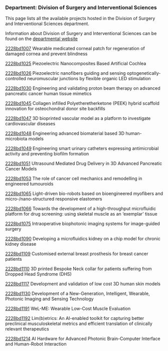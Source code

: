 ### Department: Division of Surgery and Interventional Sciences

This page lists all the available projects hosted in the Division of Surgery and Interventional Sciences department.

Information about Division of Surgery and Interventional Sciences can be found on the [departmental website](https://www.ucl.ac.uk/surgery)

[2228bd1007](../projects/2228bd1007.md) Wearable medicated corneal patch for regeneration of damaged cornea and prevent blindness

[2228bd1025](../projects/2228bd1025.md) Piezoelectric Nanocomposites Based Artificial Cochlea

[2228bd1026](../projects/2228bd1026.md) Piezoelectric nanofibers guiding and sensing optogenetically-controlled neuromuscular junctions by flexible organic LED stimulation

[2228bd1030](../projects/2228bd1030.md) Engineering and validating proton beam therapy on advanced pancreatic cancer human tissue mimetics

[2228bd1045](../projects/2228bd1045.md) Collagen infilled Polyetheretherketone (PEEK) hybrid scaffold innovation for osteochondral donor site backfills

[2228bd1047](../projects/2228bd1047.md) 3D bioprinted vascular model as a platform to investigate cardiovascular diseases

[2228bd1048](../projects/2228bd1048.md) Engineering advanced biomaterial based 3D human-microbiota models

[2228bd1049](../projects/2228bd1049.md) Engineering smart urinary catheters expressing antimicrobial activity and preventing biofilm formation

[2228bd1051](../projects/2228bd1051.md) Ultrasound Mediated Drug Delivery in 3D Advanced Pancreatic Cancer Models

[2228bd1053](../projects/2228bd1053.md) The role of cancer cell mechanics and remodelling in engineered tumouroids

[2228bd1065](../projects/2228bd1065.md) Light-driven bio-robots based on bioengineered myofibers and micro-/nano-structured responsive elastomers

[2228bd1066](../projects/2228bd1066.md) Towards the development of a high-throughput microfluidic platform for drug screening: using skeletal muscle as an ‘exemplar’ tissue

[2228bd1075](../projects/2228bd1075.md) Intraoperative biophotonic imaging systems for image-guided surgery

[2228bd1090](../projects/2228bd1090.md) Developing a microfluidics kidney on a chip model for chronic kidney disease

[2228bd1109](../projects/2228bd1109.md) Customised external breast prosthesis for breast cancer patients

[2228bd1110](../projects/2228bd1110.md) 3D printed Bespoke Neck collar for patients suffering from Dropped Head Syndrome (DHS)

[2228bd1117](../projects/2228bd1117.md) Development and validation of low cost 3D human skin models

[2228bd1130](../projects/2228bd1130.md) Development of a New-Generation, Intelligent, Wearable, Photonic Imaging and Sensing Technology

[2228bd1191](../projects/2228bd1191.md) WeL-ME: Wearable Low-Cost Muscle Evaluation

[2228bd1192](../projects/2228bd1192.md) Lim(b)etrics: An AI-enabled toolkit for capturing better preclinical musculoskeletal metrics and efficient translation of clinically relevant therapeutics

[2228bd1214](../projects/2228bd1214.md) AI Hardware for Advanced Photonic Brain-Computer Interface and Human-Robot Interaction